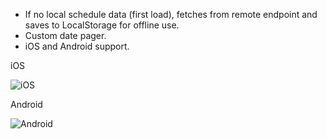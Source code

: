 
- If no local schedule data (first load), fetches from remote endpoint and saves to LocalStorage for offline use.
- Custom date pager.
- iOS and Android support.

iOS


![iOS](https://s3.eu-central-1.amazonaws.com/levitationnn/levitation-ios.gif)

Android


![Android](https://s3.eu-central-1.amazonaws.com/levitationnn/levitation-android.gif)
